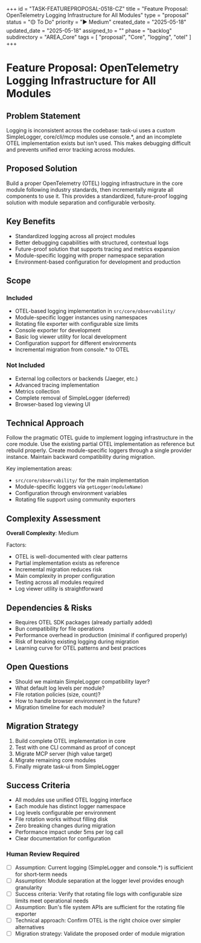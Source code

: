 +++
id = "TASK-FEATUREPROPOSAL-0518-CZ"
title = "Feature Proposal: OpenTelemetry Logging Infrastructure for All Modules"
type = "proposal"
status = "🟡 To Do"
priority = "▶️ Medium"
created_date = "2025-05-18"
updated_date = "2025-05-18"
assigned_to = ""
phase = "backlog"
subdirectory = "AREA_Core"
tags = [ "proposal", "Core", "logging", "otel" ]
+++

# Feature Proposal: OpenTelemetry Logging Infrastructure for All Modules

## Problem Statement
Logging is inconsistent across the codebase: task-ui uses a custom SimpleLogger, core/cli/mcp modules use console.*, and an incomplete OTEL implementation exists but isn't used. This makes debugging difficult and prevents unified error tracking across modules.

## Proposed Solution
Build a proper OpenTelemetry (OTEL) logging infrastructure in the core module following industry standards, then incrementally migrate all components to use it. This provides a standardized, future-proof logging solution with module separation and configurable verbosity.

## Key Benefits
- Standardized logging across all project modules
- Better debugging capabilities with structured, contextual logs
- Future-proof solution that supports tracing and metrics expansion
- Module-specific logging with proper namespace separation
- Environment-based configuration for development and production

## Scope
### Included
- OTEL-based logging implementation in `src/core/observability/`
- Module-specific logger instances using namespaces
- Rotating file exporter with configurable size limits
- Console exporter for development
- Basic log viewer utility for local development
- Configuration support for different environments
- Incremental migration from console.* to OTEL

### Not Included
- External log collectors or backends (Jaeger, etc.)
- Advanced tracing implementation
- Metrics collection
- Complete removal of SimpleLogger (deferred)
- Browser-based log viewing UI

## Technical Approach
Follow the pragmatic OTEL guide to implement logging infrastructure in the core module. Use the existing partial OTEL implementation as reference but rebuild properly. Create module-specific loggers through a single provider instance. Maintain backward compatibility during migration.

Key implementation areas:
- `src/core/observability/` for the main implementation
- Module-specific loggers via `getLogger(moduleName)`
- Configuration through environment variables
- Rotating file support using community exporters

## Complexity Assessment
**Overall Complexity**: Medium

Factors:
- OTEL is well-documented with clear patterns
- Partial implementation exists as reference
- Incremental migration reduces risk  
- Main complexity in proper configuration
- Testing across all modules required
- Log viewer utility is straightforward

## Dependencies & Risks
- Requires OTEL SDK packages (already partially added)
- Bun compatibility for file operations
- Performance overhead in production (minimal if configured properly)
- Risk of breaking existing logging during migration
- Learning curve for OTEL patterns and best practices

## Open Questions
- Should we maintain SimpleLogger compatibility layer?
- What default log levels per module?
- File rotation policies (size, count)?
- How to handle browser environment in the future?
- Migration timeline for each module?

## Migration Strategy
1. Build complete OTEL implementation in core
2. Test with one CLI command as proof of concept
3. Migrate MCP server (high value target)
4. Migrate remaining core modules
5. Finally migrate task-ui from SimpleLogger

## Success Criteria
- All modules use unified OTEL logging interface
- Each module has distinct logger namespace
- Log levels configurable per environment
- File rotation works without filling disk
- Zero breaking changes during migration
- Performance impact under 5ms per log call
- Clear documentation for configuration

### Human Review Required
- [ ] Assumption: Current logging (SimpleLogger and console.*) is sufficient for short-term needs
- [ ] Assumption: Module separation at the logger level provides enough granularity
- [ ] Success criteria: Verify that rotating file logs with configurable size limits meet operational needs
- [ ] Assumption: Bun's file system APIs are sufficient for the rotating file exporter
- [ ] Technical approach: Confirm OTEL is the right choice over simpler alternatives
- [ ] Migration strategy: Validate the proposed order of module migration
